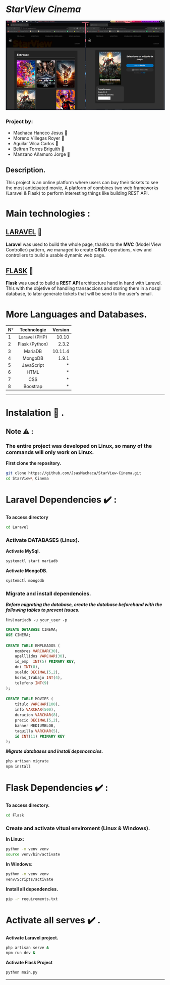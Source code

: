 # *StarView Cinema*

![preview](images/image.png)

### Project by:
* Machaca Hancco Jesus :boy:
* Moreno Villegas Royer :boy:
* Aguilar Vilca Carlos :boy:
* Beltran Torres Briguith :girl:
* Manzano Añamuro Jorge :boy:
  
## Description.
This project is an online platform where users can buy their tickets to see the most anticipated movie, A platform of combines two web frameworks (Laravel & Flask) to perform interesting things like building REST API.

# Main technologies : 

## [LARAVEL](https://laravel.com/) :pushpin:
**Laravel** was used to build the whole page, thanks to the **MVC** (Model View Controller) pattern, we managed to create **CRUD** operations, view and controllers to build a usable dynamic web page.

## [FLASK](https://flask.palletsprojects.com/en/2.3.x/) :pushpin:
**Flask** was used to build a **REST API** architecture hand in hand with Laravel. This with the objetive of handling transaccions and storing them in a nosql database, to later generate tickets that will be send to the user's email.


#  More Languages and Databases.

| **N°**       | **Technologie** | **Version** |
|--------------|:---------------:|------------:|
| 1            | Laravel (PHP)   | 10.10       |
| 2            | Flask (Python)  | 2.3.2       |
| 3            | MariaDB         | 10.11.4     |
| 4            | MongoDB         | 1.9.1       |
| 5            | JavaScript      | *           |
| 6            | HTML            | *           |
| 7            | CSS             | *           |
| 8            | Boostrap        | *           |

---

# Instalation :page_with_curl: .
## Note :warning: :
### The entire project was developed on Linux, so many of the commands will only work on Linux.

**First clone the repository.**

```bash
git clone https://github.com/JsasMachaca/StarView-Cinema.git
cd StarView\ Cinema
```

# Laravel Dependencies :heavy_check_mark: :
**To access directory**
```bash
cd Laravel
```
### Activate DATABASES (Linux).

**Activate MySql.**
```bash
systemctl start mariadb
```

**Activate MongoDB.**
```bash
systemctl mongodb
```

### Migrate and install dependencies.
***Before migrating the database, create the database beforehand with the following tables to prevent issues.***

first `mariadb -u your_user -p`

```sql
CREATE DATABASE CINEMA;
USE CINEMA;

CREATE TABLE EMPLEADOS (
	nombres VARCHAR(30),
	apelllidos VARCHAR(30),
	id_emp 	INT(5) PRIMARY KEY,
	dni INT(8),
	sueldo DECIMAL(5,2),
	horas_trabajo INT(4),
	telefono INT(9)
);

CREATE TABLE MOVIES (
	titulo VARCHAR(100),
	info VARCHAR(500),
	duracion VARCHAR(8),
	precio DECIMAL(5,2),
	banner MEDIUMBLOB,
	taquilla VARCHAR(5),
	id INT(11) PRIMARY KEY
);
```

***Migrate databases and install depencencies.***

```bash
php artisan migrate
npm install
```

# Flask Dependencies :heavy_check_mark: :
**To access directory.**
```bash
cd Flask
```

### Create and activate vitual enviroment (Linux & Windows).
**In Linux:**
```bash
python -m venv venv
source venv/bin/activate
```

**In Windows:**
```bash
python -m venv venv
venv/Scripts/activate
```

**Install all dependencies.**
```bash
pip -r requirements.txt
```
# Activate all serves :heavy_check_mark: .

**Activate Laravel project.**
```bash
php artisan serve &
npm run dev &
```
**Activate Flask Project**
```bash
python main.py
```
---
